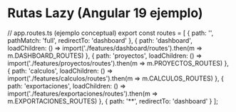 # Rutas Lazy (Angular 19 ejemplo)

// app.routes.ts (ejemplo conceptual)
export const routes = [
  { path: '', pathMatch: 'full', redirectTo: 'dashboard' },
  { path: 'dashboard', loadChildren: () => import('./features/dashboard/routes').then(m => m.DASHBOARD_ROUTES) },
  { path: 'proyectos', loadChildren: () => import('./features/proyectos/routes').then(m => m.PROYECTOS_ROUTES) },
  { path: 'calculos', loadChildren: () => import('./features/calculos/routes').then(m => m.CALCULOS_ROUTES) },
  { path: 'exportaciones', loadChildren: () => import('./features/exportaciones/routes').then(m => m.EXPORTACIONES_ROUTES) },
  { path: '**', redirectTo: 'dashboard' }
];
